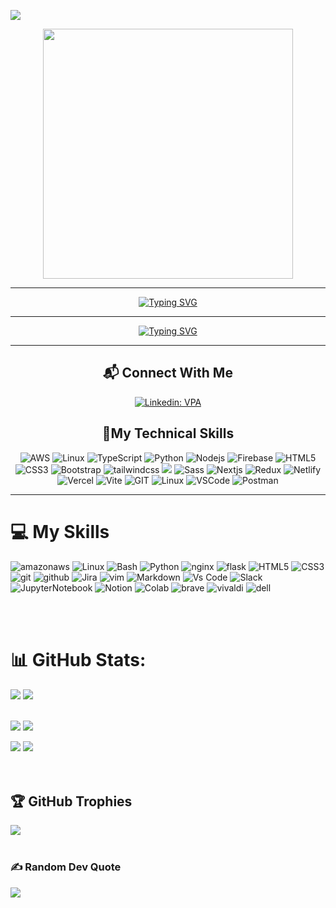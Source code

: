![](https://komarev.com/ghpvc/?username=ykslkrtld&color=blue&style=for-the-badge)

<div align="center">
<img src="https://media.giphy.com/media/qgQUggAC3Pfv687qPC/giphy.gif" align="center" width="400">
</div>

<hr/>

<div align=center>
     <a href="https://git.io/typing-svg"><img src="https://readme-typing-svg.demolab.com?font=VT323&size=35&duration=3500&pause=300&color=color=A89568&center=true&vCenter=true&width=500&lines=Hi🖐+I'm+Engin;Welcome+to+my+profile!;I'm+AWS+DevOpS+Engineer;" alt="Typing SVG" /></a>
</div>

<hr/>

<div align=center>
     <a href="https://git.io/typing-svg"><img src="https://readme-typing-svg.demolab.com?font=VT323&size=35&duration=3500&pause=300&color=color=A89568&center=true&vCenter=true&width=500&lines=I'm+Engin;currently+studying+devops;" alt="Typing SVG" /></a>
</div>

<hr/>

<div align="center">
     <h2 align="center">📬 Connect With Me</h2>

[![Linkedin: VPA](https://img.shields.io/badge/linkedin-%230077B5.svg?&style=for-the-badge&logo=linkedin&logoColor=white)](https://www.linkedin.com/in/engin-unver/)

</div>

<h2 align="center">🚀My Technical Skills</h2>
<div align="center">
<img src="https://img.shields.io/badge/Amazon_AWS-FF9900?style=plastic&logo=amazonaws&logoColor=red" alt="AWS"/>
<img src="ttps://img.shields.io/badge/Linux-FCC624?style=plastic&logo=linux&logoColor=black" alt="Linux"/>
<img src="https://img.shields.io/badge/typescript-%23007ACC.svg?style=for-the-badge&logo=typescript&logoColor=white"  alt="TypeScript"/>
<img src="https://img.shields.io/badge/Python-14354C?style=for-the-badge&logo=python&logoColor=white" alt="Python"/>
<img src="https://img.shields.io/badge/Node.js-43853D?style=for-the-badge&logo=node.js&logoColor=white" alt="Nodejs"/>
<img src="https://img.shields.io/badge/firebase-14354C?style=for-the-badge&logo=firebase&logoColor=darkorange" alt="Firebase"/>
<img src="https://img.shields.io/badge/HTML5-E34F26?style=for-the-badge&logo=html5&logoColor=white" alt="HTML5"/>
<img src="https://img.shields.io/badge/CSS3-1572B6?style=for-the-badge&logo=css3&logoColor=white" alt="CSS3"/>
<img src="https://img.shields.io/badge/Bootstrap-563D7C?style=for-the-badge&logo=bootstrap&logoColor=white" alt="Bootstrap"/>
<img src="https://img.shields.io/badge/tailwindcss-%2338B2AC.svg?style=for-the-badge&logo=tailwind-css&logoColor=white" alt="tailwindcss"/>
<img src="https://img.shields.io/badge/MUI-%230081CB.svg?style=for-the-badge&logo=mui&logoColor=white"/>
<img src="https://img.shields.io/badge/Sass-CC6699?style=for-the-badge&logo=sass&logoColor=white" alt="Sass"/>
<img src="https://img.shields.io/badge/Next-black?style=for-the-badge&logo=next.js&logoColor=white" alt="Nextjs"/>
<img src="https://img.shields.io/badge/redux-%23593d88.svg?style=for-the-badge&logo=redux&logoColor=white" alt="Redux"/> 
<img src="https://img.shields.io/badge/netlify-20232A?style=for-the-badge&logo=netlify&logoColor=61DAFB" alt="Netlify" />
<img src="https://img.shields.io/badge/vercel-black?style=for-the-badge&logo=vercel&logoColor=white" alt="Vercel" />
<img src="https://img.shields.io/badge/vite-black?style=for-the-badge&logo=vite&logoColor=white" alt="Vite"/>
<img src="https://img.shields.io/badge/GIT-E44C30?style=for-the-badge&logo=git&logoColor=white" alt="GIT"/>
<img src="https://img.shields.io/badge/linux-E44C30?style=for-the-badge&logo=linux&logoColor=white" alt="Linux"/>
<img src="https://img.shields.io/badge/Visual_Studio_Code-0078D4?style=for-the-badge&logo=visual%20studio%20code&logo" alt="VSCode" />
<img src="https://img.shields.io/badge/postman-E44C30?style=for-the-badge&logo=postman&logoColor=white" alt="Postman"/>  
</div>

<hr/>

# 💻 My Skills
![amazonaws](https://img.shields.io/badge/Amazon_AWS-FF9900?style=plastic&logo=amazonaws&logoColor=red) ![Linux](https://img.shields.io/badge/Linux-FCC624?style=plastic&logo=linux&logoColor=black) ![Bash](https://img.shields.io/badge/%20Bash-4EAA25?style=plastic&logo=GNU%20Bash&logoColor=white) ![Python](https://img.shields.io/badge/python-3670A0?style=plastic&logo=python&logoColor=ffdd54) ![nginx](https://img.shields.io/badge/Nginx-009639?style=plastic&logo=nginx&logoColor=white) ![flask](https://img.shields.io/badge/Flask-000000?style=plastic&logo=flask&logoColor=red) ![HTML5](https://img.shields.io/badge/html5-%23E34F26.svg?style=plastic&logo=html5&logoColor=white) ![CSS3](https://img.shields.io/badge/css3-%231572B6.svg?style=plastic&logo=css3&logoColor=white) ![git](https://img.shields.io/badge/GIT-E44C30?style=plastic&logo=git&logoColor=blue) ![github](https://img.shields.io/badge/GitHub-100000?style=plastic&logo=github&logoColor=red) ![Jira](https://img.shields.io/badge/jira-%230A0FFF.svg?style=plastic&logo=jira&logoColor=white) ![vim](https://img.shields.io/badge/VIM-%2311AB00.svg?&style=plastic&logo=vim&logoColor=blue) ![Markdown](https://img.shields.io/badge/Markdown-000000?style=plastic&logo=markdown&logoColor=white) ![Vs Code](https://img.shields.io/badge/VSCode-0078D4?style=plastic&logo=visual%20studio%20code&logoColor=white) ![Slack](https://img.shields.io/badge/Slack-4A154B?style=plastic&logo=slack&logoColor=white) ![JupyterNotebook](https://img.shields.io/badge/Jupyter-F37626.svg?&style=plastic&logo=Jupyter&logoColor=white) ![Notion](https://img.shields.io/badge/Notion-000000?style=plastic&logo=notion&logoColor=white) ![Colab](https://img.shields.io/badge/Colab-F9AB00?style=plastic&logo=googlecolab&color=525252) ![brave](https://img.shields.io/badge/Brave-FF1B2D?style=for-the-badge&logo=Brave&logoColor=white) ![vivaldi](https://img.shields.io/badge/Vivaldi-EF3939?style=for-the-badge&logo=Vivaldi&logoColor=white) ![dell](https://img.shields.io/badge/dell%20laptop-007DB8?style=for-the-badge&logo=dell&logoColor=white)
><!--<a href="https://www.gnu.org/software/bash/" target="_blank"><img style="margin: 10px" src="https://profilinator.rishav.dev/skills-assets/gnu_bash-icon.svg" alt="Bash" height="50" /></a> -->
<br/> <br/>
<!--
# My Future Skills
![Jenkins](	https://img.shields.io/badge/Jenkins-D24939?style=for-the-badge&logo=Jenkins&logoColor=white) ![AWS](https://img.shields.io/badge/AWS-%23FF9900.svg?style=for-the-badge&logo=amazon-aws&logoColor=white) ![Docker](https://img.shields.io/badge/Docker-2CA5E0?style=for-the-badge&logo=docker&logoColor=white)
![Kubernetes](https://img.shields.io/badge/kubernetes-326ce5.svg?&style=for-the-badge&logo=kubernetes&logoColor=white) ![Aws](https://img.shields.io/badge/Amazon_AWS-FF9900?style=for-the-badge&logo=amazonaws&logoColor=white) ![JS](https://img.shields.io/badge/JavaScript-323330?style=for-the-badge&logo=javascript&logoColor=F7DF1E) ![TypeScript](https://img.shields.io/badge/TypeScript-007ACC?style=for-the-badge&logo=typescript&logoColor=white) ![Json](https://img.shields.io/badge/json-5E5C5C?style=for-the-badge&logo=json&logoColor=white)
<br/> <br/>
-->

# 📊 GitHub Stats:
<!-- bunu kullanmak istemedim![](https://github-readme-stats.vercel.app/api?username=engin-nvr&theme=gruvbox&hide_border=false&include_all_commits=true&count_private=true)-->
![](http://github-profile-summary-cards.vercel.app/api/cards/stats?username=engin-nvr&theme=blue_green) ![](https://github-readme-streak-stats.herokuapp.com/?user=engin-nvr&theme=darcula&hide_border=false)<br/>
<br/>
<!--aynı islem<img src="https://github-readme-stats.vercel.app/api?username=engin-nvr&show_icons=true&locale=en&theme=gruvbox"/> -->
<img src="http://github-profile-summary-cards.vercel.app/api/cards/most-commit-language?username=engin-nvr&theme=chartreuse_dark" /> <img src="http://github-profile-summary-cards.vercel.app/api/cards/repos-per-language?username=engin-nvr&theme=chartreuse_dark"/>

<!-- bu sekilde de olabilir <img src="http://github-profile-summary-cards.vercel.app/api/cards/stats?username=engin-nvr&theme=blue_green" />-->
![](https://github-readme-stats.vercel.app/api/top-langs/?username=engin-nvr&theme=darcula&hide_border=false&include_all_commits=true&count_private=true&layout=compact) 
<img src="http://github-profile-summary-cards.vercel.app/api/cards/profile-details?username=engin-nvr&theme=2077"/>
<br/><br/> <br/>

## 🏆 GitHub Trophies 
![](https://github-profile-trophy.vercel.app/?username=engin-nvr&theme=juicyfresh&no-frame=false&no-bg=false&margin-w=4)
<br/> <br/>

### ✍️ Random Dev Quote
![](https://quotes-github-readme.vercel.app/api?type=horizontal&theme=gruvbox)
<br/> <br/>

<!-- Proudly created with GPRM ( https://gprm.itsvg.in ) -->
